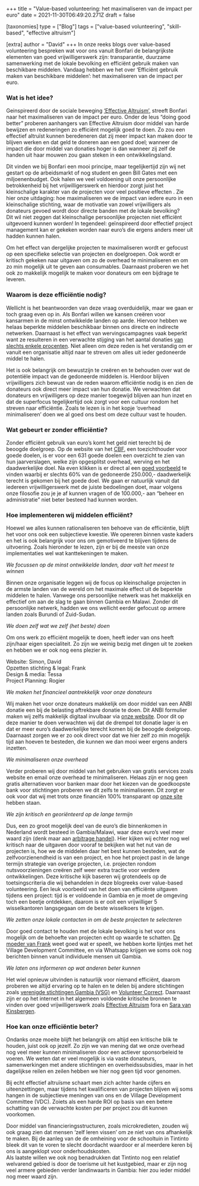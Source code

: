 +++
title = "Value-based volunteering: het maximaliseren van de impact per euro"
date = 2021-11-30T06:49:20.271Z
draft = false

[taxonomies]
type = ["Blog"]
tags = ["value-based volunteering", "skill-based", "effective altruism"]

[extra]
author = "David"
+++
In onze reeks blogs over value-based volunteering bespreken wat voor ons vanuit Bonfari de belangrijkste elementen van goed vrijwilligerswerk zijn: transparantie, duurzame samenwerking met de lokale bevolking en efficiënt gebruik maken van beschikbare middelen. Vandaag hebben we het over ‘Efficiënt gebruik maken van beschikbare middelen’: het maximaliseren van de impact per euro. <!-- more --> 

### Wat is het idee?

Geinspireerd door de sociale beweging [‘Effective Altruism’](https://www.effectivealtruism.org/), streeft Bonfari naar het maximaliseren van de impact per euro. Onder de leus “doing good better” proberen aanhangers van Effective Altruism door middel van harde bewijzen en redeneringen zo efficiënt mogelijk goed te doen. Zo zou een effectief altruïst kunnen beredeneren dat zij meer impact kan maken door te blijven werken en dat geld te doneren aan een goed doel; wanneer de impact die door middel van donaties hoger is dan wanneer zij zelf de handen uit haar mouwen zou gaan steken in een ontwikkelingsland.

Dit vinden we bij Bonfari een mooi principe, maar tegelijkertijd zijn wij net gestart op de arbeidsmarkt of nog student en geen Bill Gates met een miljoenenbudget. Ook halen we veel voldoening uit onze persoonlijke betrokkenheid bij het vrijwilligerswerk en hierdoor zorgt juist het kleinschalige karakter van de projecten voor veel positieve effecten . Zie hier onze uitdaging: hoe maximaliseren we de impact van iedere euro in een kleinschalige stichting, waar de motivatie van zowel vrijwilligers als donateurs gevoed wordt door directe banden met de lokale bevolking?\
Dit wil niet zeggen dat kleinschalige persoonlijke projecten niet efficiënt uitgevoerd kunnen worden! In tegendeel: geïnspireerd door effectief project management kan er gekeken worden naar euro’s die ergens anders meer uit hadden kunnen halen. 

Om het effect van dergelijke projecten te maximaliseren wordt er gefocust op een specifieke selectie van projecten en doelgroepen. Ook wordt er kritisch gekeken naar uitgaven om zo de overhead te minimaliseren en om zo min mogelijk uit te geven aan consumables. Daarnaast proberen we het ook zo makkelijk mogelijk te maken voor donateurs om een bijdrage te leveren.

### Waarom is deze efficiëntie nodig?

Wellicht is het beantwoorden van deze vraag overduidelijk, maar we gaan er toch graag even op in. Als Bonfari willen we kansen creëren voor kansarmen in de minst ontwikkelde landen op aarde. Hiervoor hebben we helaas beperkte middelen beschikbaar binnen ons directe en indirecte netwerken. Daarnaast is het effect van wervingscampagnes vaak beperkt want ze resulteren in een verwachte stijging van het aantal donaties [van slechts enkele procenten](https://renebekkers.files.wordpress.com/2016/03/bekkers_bmnr_vfi_11.pdf). Niet alleen om deze reden is het verstandig om er vanuit een organisatie altijd naar te streven om alles uit ieder gedoneerde middel te halen.

Het is ook belangrijk om bewustzijn te creëren en te behouden over wat de potentiële impact van de gedoneerde middelen is. Hierdoor blijven vrijwilligers zich bewust van de reden waarom efficiëntie nodig is en zien de donateurs ook direct meer impact van hun donatie. We verwachten dat donateurs en vrijwilligers op deze manier toegewijd blijven aan hun inzet en dat de superfocus tegelijkertijd ook zorgt voor een cultuur rondom het streven naar efficiëntie. Zoals te lezen is in het kopje ‘overhead minimaliseren’ doen we al goed ons best om deze cultuur vast te houden.

### Wat gebeurt er zonder efficiëntie?

Zonder efficiënt gebruik van euro’s komt het geld niet terecht bij de beoogde doelgroep. Op de website van het [CBF](https://www.cbf.nl/), een toezichthouder voor goede doelen, is er voor een 631 goede doelen een overzicht te zien van hun jaarverslagen, welke zijn opgesplitst overhead, werving en het daadwerkelijke doel. Na even klikken is er direct al een [goed voorbeeld](https://www.cbf.nl/organisatie/care-for-brazil) te vinden waarbij er slechts 60% van de gedoneerde 250.000,- daadwerkelijk terecht is gekomen bij het goede doel. We gaan er natuurlijk vanuit dat iedereen vrijwilligerswerk met de juiste bedoelingen doet, maar volgens onze filosofie zou je je af kunnen vragen of de 100.000,- aan “beheer en administratie” niet beter besteed had kunnen worden. 

### Hoe implementeren wij middelen efficiënt?

Hoewel we alles kunnen rationaliseren ten behoeve van de efficiëntie, blijft het voor ons ook een subjectieve kwestie. We opereren binnen vaste kaders en het is ook belangrijk voor ons om gemotiveerd te blijven tijdens de uitvoering. Zoals hieronder te lezen, zijn er bij de meeste van onze implementaties wel wat kanttekeningen te maken.

*We focussen op de minst ontwikkelde landen, daar valt het meest te winnen*

Binnen onze organisatie leggen wij de focus op kleinschalige projecten in de armste landen van de wereld om het maximale effect uit de beperkte middelen te halen. Vanwege ons persoonlijke netwerk was het makkelijk en effectief om aan de slag te gaan binnen Gambia en Malawi. Zonder dit persoonlijke netwerk, hadden we ons wellicht eerder gefocust op armere landen zoals Burundi of Zuid-Sudan. 

*We doen zelf wat we zelf (het beste) doen*

Om ons werk zo efficiënt mogelijk te doen, heeft ieder van ons heeft zijn/haar eigen specialiteit. Zo zijn we weinig bezig met dingen uit te zoeken en hebben we er ook nog eens plezier in.

Website: Simon, David\
Opzetten stichting & legal: Frank\
Design & media: Tessa\
Project Planning: Rogier

*We maken het financieel aantrekkelijk voor onze donateurs* 

Wij maken het voor onze donateurs makkelijk om door middel van een ANBI donatie een bij de belasting aftrekbare donatie te doen. Dit ANBI formulier maken wij zelfs makkelijk digitaal invulbaar via [onze website](https://bonfari.nl/). Door dit op deze manier te doen verwachten wij dat de drempel tot donatie lager is en dat er meer euro’s daadwerkelijke terecht komen bij de beoogde doelgroep. Daarnaast zorgen we er zo ook direct voor dat we hier zelf zo min mogelijk tijd aan hoeven te besteden, die kunnen we dan mooi weer ergens anders inzetten.

*We minimaliseren onze overhead*

Verder proberen wij door middel van het gebruiken van gratis services zoals website en email onze overhead te minimaliseren. Helaas zijn er nog geen gratis alternatieven voor banken maar door het kiezen van de goedkoopste bank voor stichtingen proberen we dit zelfs te minimaliseren. Dit zorgt er ook voor dat wij met trots onze financiën 100% transparant op [onze site](https://bonfari.nl/type/financien/) hebben staan.

*We zijn kritisch en georiënteerd op de lange termijn*

Dus, een zo groot mogelijk deel van de euro’s die binnenkomen in Nederland wordt besteed in Gambia/Malawi, waar deze euro’s veel meer waard zijn (denk maar aan [arbitrage handel](https://nl.wikipedia.org/wiki/Arbitrage_(handel))). Hier kijken wij echter nog wel kritisch naar de uitgaven door vooraf te bekijken wat het nut van de projecten is, hoe we de middelen daar het best kunnen besteden, wat de zelfvoorzienendheid is van een project, en hoe het project past in de lange termijn strategie van overige projecten, i.e. projecten rondom nutsvoorzieningen creëren zelf weer extra tractie voor verdere ontwikkelingen. Deze kritische kijk baseren wij grotendeels op de toetsingscriteria die wij behandelen in deze blogreeks over value-based volunteering. Een leuk voorbeeld van het doen van efficiënte uitgaven tijdens een project: tijd is er voldoende in Gambia en je moet de omgeving toch een beetje ontdekken, daarom is er ooit een vrijwilliger 5 wisselkantoren langsgegaan om de beste wisselkoers te krijgen.

*We zetten onze lokale contacten in om de beste projecten te selecteren*

Door goed contact te houden met de lokale bevolking is het voor ons mogelijk om de behoefte van projecten echt op waarde te schatten. [De moeder van Frank](https://bonfari.net/over/) weet goed wat er speelt, we hebben korte lijntjes met het Village Development Committee, en via Whatsapp krijgen we soms ook nog berichten binnen vanuit individuele mensen uit Gambia.

*We laten ons informeren op wat anderen beter kunnen*

Het wiel opnieuw uitvinden is natuurlijk voor niemand efficiënt, daarom proberen we altijd ervaring op te halen en te delen bij andere stichtingen zoals [verenigde stichtingen Gambia (VSG)](https://www.vsgambia.com/) en [Volunteer Correct](https://www.volunteercorrect.nl/). Daarnaast zijn er op het internet in het algemeen voldoende kritische bronnen te vinden over goed vrijwilligerswerk zoals [Effective Altruism](https://www.effectivealtruism.org/) fora en [Sara van Kinsbergen](https://www.ru.nl/caos/vm/kinsbergen/).

### Hoe kan onze efficiëntie beter?

Ondanks onze moeite blijft het belangrijk om altijd een kritische blik te houden, juist ook op jezelf. Zo zijn we van mening dat we onze overhead nog veel meer kunnen minimaliseren door een actiever sponsorbeleid te voeren. We weten dat er veel mogelijk is via vaste donateurs, samenwerkingen met andere stichtingen en overheidssubsidies, maar in het dagelijkse reilen en zeilen hebben we hier nog geen tijd voor genomen.

Bij echt effectief altruïsme schaart men zich achter harde cijfers en uiteenzettingen, maar tijdens het kwalificeren van projecten blijven wij soms hangen in de subjectieve meningen van ons en de Village Development Committee (VDC). Zoiets als een harde ROI op basis van een betere schatting van de verwachte kosten per per project zou dit kunnen voorkomen. 

Door middel van financieringsstructuren, zoals microkredieten, zouden wij ook graag zien dat mensen ‘zelf leren vissen’ om ze niet van ons afhankelijk te maken. Bij de aanleg van de de omheining voor de schooltuin in Tintinto bleek dit van te voren te slecht doordacht waardoor er al meerdere keren bij ons is aangeklopt voor onderhoudskosten.\
Als laatste willen we ook nog benadrukken dat Tintinto nog een relatief welvarend gebied is door de toerisme uit het kustgebied, maar er zijn nog veel armere gebieden verder landinwaarts in Gambia: hier zou ieder middel nog meer waard zijn.

<!--EndFragment-->
